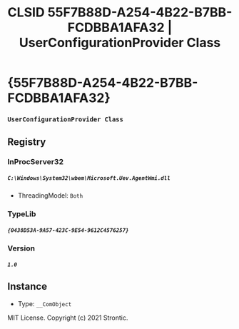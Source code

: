 ﻿---
title: "CLSID 55F7B88D-A254-4B22-B7BB-FCDBBA1AFA32 | UserConfigurationProvider Class"
excerpt: What is COM-Object CLSID 55F7B88D-A254-4B22-B7BB-FCDBBA1AFA32?
---

# {55F7B88D-A254-4B22-B7BB-FCDBBA1AFA32}

### `UserConfigurationProvider Class`

## Registry


### InProcServer32

##### `C:\Windows\System32\wbem\Microsoft.Uev.AgentWmi.dll`
* ThreadingModel: `Both`

### TypeLib

##### `{0438D53A-9A57-423C-9E54-9612C4576257}`

### Version

##### `1.0`

## Instance

* Type: `__ComObject`

MIT License. Copyright (c) 2021 Strontic.


